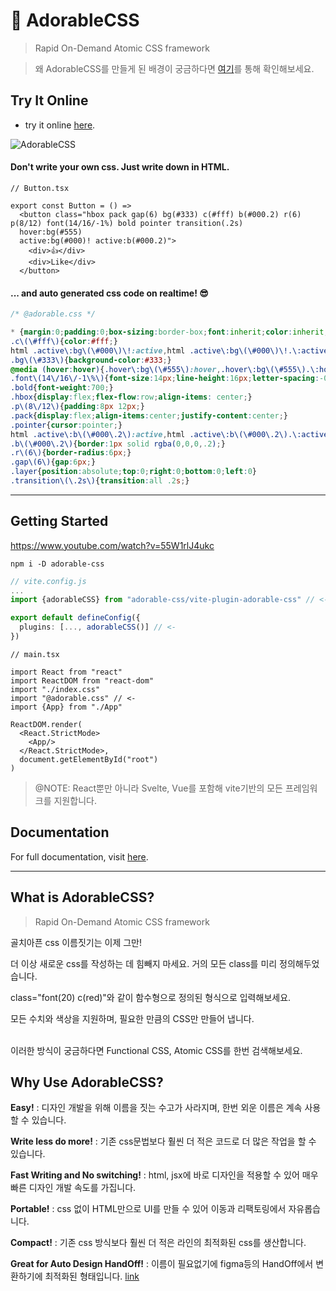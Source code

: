 # 🐳 AdorableCSS

> Rapid On-Demand Atomic CSS framework

> 왜 AdorableCSS를 만들게 된 배경이 궁금하다면 [여기](https://velog.io/@teo/adorable-css)를 통해 확인해보세요.

## Try It Online
- try it online [here](https://developer-1px.github.io/adorable-css/).

![AdorableCSS](https://images.velog.io/images/teo/post/dde8bc56-15d0-4fc0-a15a-f3c204f50494/AdorableCSS.gif)

#### Don't write your own css. Just write down in HTML.

```tsx
// Button.tsx

export const Button = () =>
  <button class="hbox pack gap(6) bg(#333) c(#fff) b(#000.2) r(6) p(8/12) font(14/16/-1%) bold pointer transition(.2s)
  hover:bg(#555)
  active:bg(#000)! active:b(#000.2)">
    <div>👍</div>
    <div>Like</div>
  </button>
```

#### ... and auto generated css code on realtime! 😎

```css
/* @adorable.css */

* {margin:0;padding:0;box-sizing:border-box;font:inherit;color:inherit;flex-shrink:0;}
.c\(\#fff\){color:#fff;}
html .active\:bg\(\#000\)\!:active,html .active\:bg\(\#000\)\!.\:active{background-color:#000!important;}
.bg\(\#333\){background-color:#333;}
@media (hover:hover){.hover\:bg\(\#555\):hover,.hover\:bg\(\#555\).\:hover{background-color:#555;}}
.font\(14\/16\/-1\%\){font-size:14px;line-height:16px;letter-spacing:-0.01em}
.bold{font-weight:700;}
.hbox{display:flex;flex-flow:row;align-items: center;}
.p\(8\/12\){padding:8px 12px;}
.pack{display:flex;align-items:center;justify-content:center;}
.pointer{cursor:pointer;}
html .active\:b\(\#000\.2\):active,html .active\:b\(\#000\.2\).\:active{border:1px solid rgba(0,0,0,.2);}
.b\(\#000\.2\){border:1px solid rgba(0,0,0,.2);}
.r\(6\){border-radius:6px;}
.gap\(6\){gap:6px;}
.layer{position:absolute;top:0;right:0;bottom:0;left:0}
.transition\(\.2s\){transition:all .2s;}
```

---

## Getting Started

https://www.youtube.com/watch?v=55W1rlJ4ukc

```
npm i -D adorable-css
```

```ts
// vite.config.js
...
import {adorableCSS} from "adorable-css/vite-plugin-adorable-css" // <-

export default defineConfig({
  plugins: [..., adorableCSS()] // <-
})
```

```tsx
// main.tsx

import React from "react"
import ReactDOM from "react-dom"
import "./index.css"
import "@adorable.css" // <-
import {App} from "./App"

ReactDOM.render(
  <React.StrictMode>
    <App/>
  </React.StrictMode>,
  document.getElementById("root")
)
```
> @NOTE: React뿐만 아니라 Svelte, Vue를 포함해 vite기반의 모든 프레임워크를 지원합니다.


## Documentation
For full documentation, visit [here](https://github.com/developer-1px/adorable-css/tree/master/src%5Badorable-css%5D).

---


## What is AdorableCSS?
> Rapid On-Demand Atomic CSS framework

골치아픈 css 이름짓기는 이제 그만!

더 이상 새로운 css를 작성하는 데 힘빼지 마세요. 거의 모든 class를 미리 정의해두었습니다.

class="font(20) c(red)"와 같이 함수형으로 정의된 형식으로 입력해보세요.

모든 수치와 색상을 지원하며, 필요한 만큼의 CSS만 만들어 냅니다.

<br/>
이러한 방식이 궁금하다면 Functional CSS, Atomic CSS를 한번 검색해보세요.


## Why Use AdorableCSS?

**Easy!**
: 디자인 개발을 위해 이름을 짓는 수고가 사라지며, 한번 외운 이름은 계속 사용할 수 있습니다.

**Write less do more!**
: 기존 css문법보다 훨씬 더 적은 코드로 더 많은 작업을 할 수 있습니다.

**Fast Writing and No switching!**
: html, jsx에 바로 디자인을 적용할 수 있어 매우 빠른 디자인 개발 속도를 가집니다.

**Portable!**
: css 없이 HTML만으로 UI를 만들 수 있어 이동과 리팩토링에서 자유롭습니다.

**Compact!**
: 기존 css 방식보다 훨씬 더 적은 라인의 최적화된 css를 생산합니다.

**Great for Auto Design HandOff!**
: 이름이 필요없기에 figma등의 HandOff에서 변환하기에 최적화된 형태입니다. [link](https://github.com/developer-1px/adorable-css/tree/master/src%5Bfigma-handshake%5D)